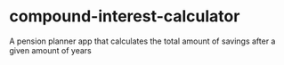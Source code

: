 # compound-interest-calculator
A pension planner app that calculates the total amount of savings after a given amount of years
